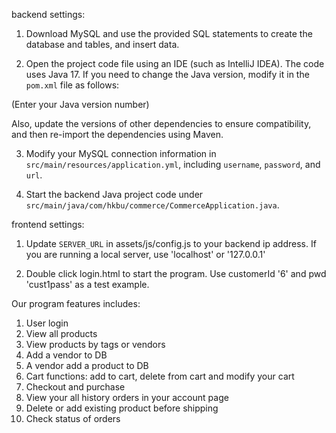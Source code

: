 backend settings:
1. Download MySQL and use the provided SQL statements to create the database and tables, and insert data.

2. Open the project code file using an IDE (such as IntelliJ IDEA). The code uses Java 17. If you need to change the Java version, modify it in the `pom.xml` file as follows:

<properties>
    <java.version>(Enter your Java version number)</java.version>
</properties>

Also, update the versions of other dependencies to ensure compatibility, and then re-import the dependencies using Maven.

3. Modify your MySQL connection information in `src/main/resources/application.yml`, including `username`, `password`, and `url`.

4. Start the backend Java project code under `src/main/java/com/hkbu/commerce/CommerceApplication.java`.

frontend settings:
1. Update `SERVER_URL` in assets/js/config.js to your backend ip address. If you are running a 
    local server, use 'localhost' or '127.0.0.1'

2. Double click login.html to start the program. Use customerId '6' and pwd 'cust1pass' as a test
    example.

Our program features includes:
1. User login 
2. View all products
3. View products by tags or vendors
4. Add a vendor to DB
5. A vendor add a product to DB
6. Cart functions: add to cart, delete from cart and modify your cart
7. Checkout and purchase
8. View your all history orders in your account page
9. Delete or add existing product before shipping
10. Check status of orders